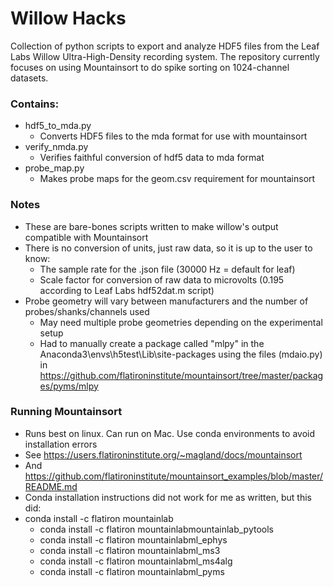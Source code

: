 # Willow Hacks
Collection of python scripts to export and analyze HDF5 files from the Leaf Labs Willow Ultra-High-Density recording system. The repository currently focuses on using Mountainsort to do spike sorting on 1024-channel datasets.

### Contains:
* hdf5_to_mda.py  
  * Converts HDF5 files to the mda format for use with mountainsort
* verify_nmda.py  
  * Verifies faithful conversion of hdf5 data to mda format
* probe_map.py    
  * Makes probe maps for the geom.csv requirement for mountainsort

### Notes
* These are bare-bones scripts written to make willow's output compatible with Mountainsort
* There is no conversion of units, just raw data, so it is up to the user to know: 
  * The sample rate for the .json file (30000 Hz = default for leaf)
  * Scale factor for conversion of raw data to microvolts (0.195 according to Leaf Labs hdf52dat.m script)
* Probe geometry will vary between manufacturers and the number of probes/shanks/channels used
  * May need multiple probe geometries depending on the experimental setup
  * Had to manually create a package called "mlpy" in the Anaconda3\envs\h5test\Lib\site-packages using the files (mdaio.py) in https://github.com/flatironinstitute/mountainsort/tree/master/packages/pyms/mlpy

### Running Mountainsort
* Runs best on linux. Can run on Mac. Use conda environments to avoid installation errors
* See https://users.flatironinstitute.org/~magland/docs/mountainsort
* And https://github.com/flatironinstitute/mountainsort_examples/blob/master/README.md
* Conda installation instructions did not work for me as written, but this did:
 * conda install -c flatiron mountainlab 
	* conda install -c flatiron mountainlabmountainlab_pytools 
	* conda install -c flatiron mountainlabml_ephys 
	* conda install -c flatiron mountainlabml_ms3 
	* conda install -c flatiron mountainlabml_ms4alg 
	* conda install -c flatiron mountainlabml_pyms

